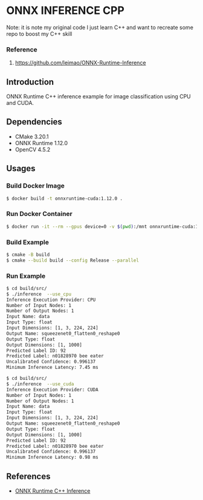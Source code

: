 # ONNX INFERENCE CPP
Note: it is note my original code I just learn C++ and want to recreate some repo to boost my C++ skill
### Reference
1. https://github.com/leimao/ONNX-Runtime-Inference

## Introduction

ONNX Runtime C++ inference example for image classification using CPU and CUDA.

## Dependencies

* CMake 3.20.1
* ONNX Runtime 1.12.0
* OpenCV 4.5.2

## Usages

### Build Docker Image

```bash
$ docker build -t onnxruntime-cuda:1.12.0 .
```

### Run Docker Container

```bash
$ docker run -it --rm --gpus device=0 -v $(pwd):/mnt onnxruntime-cuda:1.12.0
```

### Build Example

```bash
$ cmake -B build
$ cmake --build build --config Release --parallel
```

### Run Example

```bash
$ cd build/src/
$ ./inference  --use_cpu
Inference Execution Provider: CPU
Number of Input Nodes: 1
Number of Output Nodes: 1
Input Name: data
Input Type: float
Input Dimensions: [1, 3, 224, 224]
Output Name: squeezenet0_flatten0_reshape0
Output Type: float
Output Dimensions: [1, 1000]
Predicted Label ID: 92
Predicted Label: n01828970 bee eater
Uncalibrated Confidence: 0.996137
Minimum Inference Latency: 7.45 ms
```

```bash
$ cd build/src/
$ ./inference  --use_cuda
Inference Execution Provider: CUDA
Number of Input Nodes: 1
Number of Output Nodes: 1
Input Name: data
Input Type: float
Input Dimensions: [1, 3, 224, 224]
Output Name: squeezenet0_flatten0_reshape0
Output Type: float
Output Dimensions: [1, 1000]
Predicted Label ID: 92
Predicted Label: n01828970 bee eater
Uncalibrated Confidence: 0.996137
Minimum Inference Latency: 0.98 ms
```

## References

* [ONNX Runtime C++ Inference](https://leimao.github.io/blog/ONNX-Runtime-CPP-Inference/)

